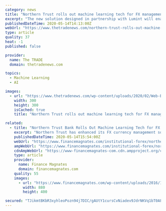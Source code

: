 ```yaml
---
category: news
title: "Northern Trust rolls out machine learning tech for FX management solutions"
excerpt: "The new solution designed in partnership with Lumint will enable greater oversight of thoughts of daily data points in the currency management lifecycle."
publishedDateTime: 2020-05-14T14:13:00Z
webUrl: "https://www.thetradenews.com/northern-trust-rolls-out-machine-learning-tech-for-fx-management-solutions/"
type: article
quality: 37
heat: -1
published: false

provider:
  name: The TRADE
  domain: thetradenews.com

topics:
  - Machine Learning
  - AI

images:
  - url: "https://www.thetradenews.com/wp-content/uploads/2020/02/Web-Banner-EMEA-2020-250-x-250-300x300.png"
    width: 300
    height: 300
    isCached: true
    title: "Northern Trust rolls out machine learning tech for FX management solutions"

related:
  - title: "Northern Trust Bank Rolls Out Machine Learning Tech for FX Management solutions"
    excerpt: "Northern Trust has enhanced its FX currency management solutions with machine learning models designed to enable oversight of thousands of daily data points"
    publishedDateTime: 2020-05-14T15:54:00Z
    webUrl: "https://www.financemagnates.com/institutional-forex/northern-trust-bank-rolls-out-machine-learning-tech-for-fx-management-solutions/"
    ampWebUrl: "https://www.financemagnates.com/institutional-forex/northern-trust-bank-rolls-out-machine-learning-tech-for-fx-management-solutions/amp/"
    cdnAmpWebUrl: "https://www-financemagnates-com.cdn.ampproject.org/c/s/www.financemagnates.com/institutional-forex/northern-trust-bank-rolls-out-machine-learning-tech-for-fx-management-solutions/amp/"
    type: article
    provider:
      name: Finance Magnates
      domain: financemagnates.com
    quality: 55
    images:
      - url: "https://www.financemagnates.com/wp-content/uploads/2016/12/algo.jpg"
        width: 880
        height: 400

secured: "TJikmtBKbR3xyhleoPozn94j7DIC/gAUtY1cursCvNiadev9JdrNKVq1bT0AFljc84ZZhOePQ93cvigkKkMASJn+f+QE0J0sbhvU7BIvBtguWJGfYHZwm3ov/A0KoxgrAOIBEia12iZxVC8Se0xjdmPDypdCWbvENF2dsTmLm5PPyHyVPgGoCS1tzgOxgxyf4HG30xROg5GqOpfJPspKoZRO/s2eYbnx/Fs3zRVeg+51EDG3CgqedyAi4Su49Y2XrP9nVcOtnRHd+/rczvh/N91gfpXmKI9+RmB2SR3fC+dOPBzmF8DE001mkglicGE3;THg1w9vbJnNfFnYJpIToHQ=="
---
```


